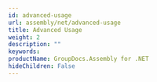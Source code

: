 ```yaml
---
id: advanced-usage
url: assembly/net/advanced-usage
title: Advanced Usage
weight: 2
description: ""
keywords: 
productName: GroupDocs.Assembly for .NET
hideChildren: False
---
```

